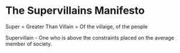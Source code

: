 # The Supervillains Manifesto

Super = Greater Than
Villain = Of the villaige, of the people

Supervillain - One who is above the constraints placed on the average member of society. 
